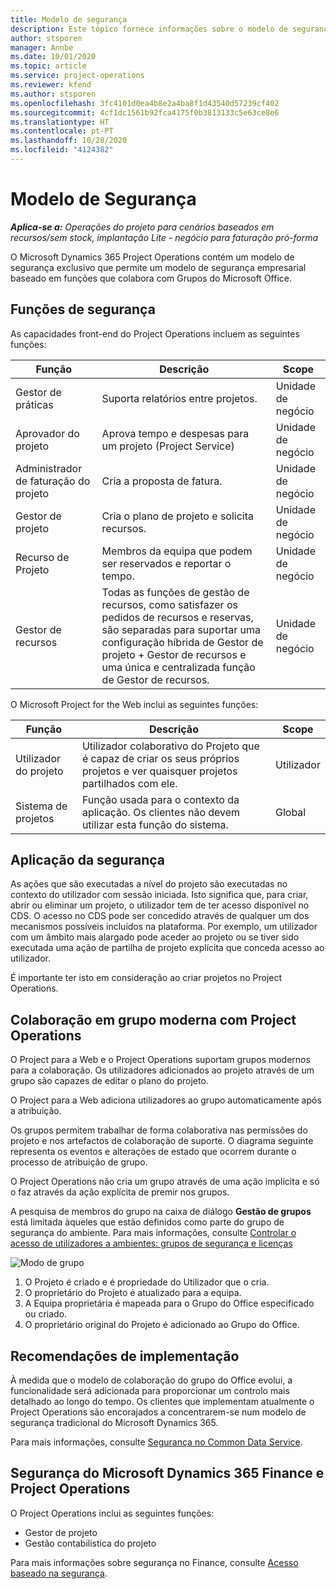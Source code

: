 ```yaml
---
title: Modelo de segurança
description: Este tópico fornece informações sobre o modelo de segurança no Dynamics 365 Project Operations.
author: stsporen
manager: Annbe
ms.date: 10/01/2020
ms.topic: article
ms.service: project-operations
ms.reviewer: kfend
ms.author: stsporen
ms.openlocfilehash: 3fc4101d0ea4b8e2a4ba8f1d43540d57239cf402
ms.sourcegitcommit: 4cf1dc1561b92fca4175f0b3813133c5e63ce8e6
ms.translationtype: HT
ms.contentlocale: pt-PT
ms.lasthandoff: 10/28/2020
ms.locfileid: "4124382"
---
```

# <a name="security-model"></a>Modelo de Segurança

_**Aplica-se a:** Operações do projeto para cenários baseados em recursos/sem stock, implantação Lite - negócio para faturação pró-forma_

O Microsoft Dynamics 365 Project Operations contém um modelo de segurança exclusivo que permite um modelo de segurança empresarial baseado em funções que colabora com Grupos do Microsoft Office. 


## <a name="security-roles"></a>Funções de segurança
As capacidades front-end do Project Operations incluem as seguintes funções:

| Função                          | Descrição                                                                                                                                                                 | Scope |
|-------------------------------|-----------------------------------------------------------------------------------------------------------------------------------------------------------------------------|------|
| Gestor de práticas              | Suporta relatórios entre projetos.                                                                                                            | Unidade de negócio              |
| Aprovador do projeto              | Aprova tempo e despesas para um projeto (Project Service)                                                                                                                              | Unidade de negócio |
| Administrador de faturação do projeto | Cria a proposta de fatura.                                                                                                                                                 | Unidade de negócio |
| Gestor de projeto               | Cria o plano de projeto e solicita recursos.                                                                                                                              | Unidade de negócio |
| Recurso de Projeto              | Membros da equipa que podem ser reservados e reportar o tempo.                                                                                                          | Unidade de negócio|
| Gestor de recursos              | Todas as funções de gestão de recursos, como satisfazer os pedidos de recursos e reservas, são separadas para suportar uma configuração híbrida de Gestor de projeto + Gestor de recursos e uma única e centralizada função de Gestor de recursos. | Unidade de negócio |


O Microsoft Project for the Web inclui as seguintes funções:

| Função           | Descrição                                                                                                        | Scope  |
|----------------|--------------------------------------------------------------------------------------------------------------------|--------|
| Utilizador do projeto   | Utilizador colaborativo do Projeto que é capaz de criar os seus próprios projetos e ver quaisquer projetos partilhados com ele. | Utilizador   |
| Sistema de projetos | Função usada para o contexto da aplicação. Os clientes não devem utilizar esta função do sistema.                                    | Global |

## <a name="security-enforcement"></a>Aplicação da segurança
As ações que são executadas a nível do projeto são executadas no contexto do utilizador com sessão iniciada. Isto significa que, para criar, abrir ou eliminar um projeto, o utilizador tem de ter acesso disponível no CDS. O acesso no CDS pode ser concedido através de qualquer um dos mecanismos possíveis incluídos na plataforma. Por exemplo, um utilizador com um âmbito mais alargado pode aceder ao projeto ou se tiver sido executada uma ação de partilha de projeto explícita que conceda acesso ao utilizador.

É importante ter isto em consideração ao criar projetos no Project Operations.

## <a name="modern-group-collaboration-with-project-operations"></a>Colaboração em grupo moderna com Project Operations
O Project para a Web e o Project Operations suportam grupos modernos para a colaboração. Os utilizadores adicionados ao projeto através de um grupo são capazes de editar o plano do projeto.

O Project para a Web adiciona utilizadores ao grupo automaticamente após a atribuição.

Os grupos permitem trabalhar de forma colaborativa nas permissões do projeto e nos artefactos de colaboração de suporte. O diagrama seguinte representa os eventos e alterações de estado que ocorrem durante o processo de atribuição de grupo.

O Project Operations não cria um grupo através de uma ação implícita e só o faz através da ação explícita de premir nos grupos.

A pesquisa de membros do grupo na caixa de diálogo **Gestão de grupos** está limitada àqueles que estão definidos como parte do grupo de segurança do ambiente. Para mais informações, consulte [Controlar o acesso de utilizadores a ambientes: grupos de segurança e licenças](https://docs.microsoft.com/power-platform/admin/control-user-access)

![Modo de grupo](./media/groupsmode.png)

1. O Projeto é criado e é propriedade do Utilizador que o cria.
2. O proprietário do Projeto é atualizado para a equipa.
3. A Equipa proprietária é mapeada para o Grupo do Office especificado ou criado.
4. O proprietário original do Projeto é adicionado ao Grupo do Office.

## <a name="deployment-recommendation"></a>Recomendações de implementação
À medida que o modelo de colaboração do grupo do Office evolui, a funcionalidade será adicionada para proporcionar um controlo mais detalhado ao longo do tempo. Os clientes que implementam atualmente o Project Operations são encorajados a concentrarem-se num modelo de segurança tradicional do Microsoft Dynamics 365.

Para mais informações, consulte [Segurança no Common Data Service](https://docs.microsoft.com/power-platform/admin/wp-security).

## <a name="project-operations-and-microsoft-dynamics-365-finance-security"></a>Segurança do Microsoft Dynamics 365 Finance e Project Operations
O Project Operations inclui as seguintes funções:

- Gestor de projeto
- Gestão contabilística do projeto

Para mais informações sobre segurança no Finance, consulte [Acesso baseado na segurança](https://docs.microsoft.com/dynamics365/fin-ops-core/dev-itpro/sysadmin/role-based-security).


